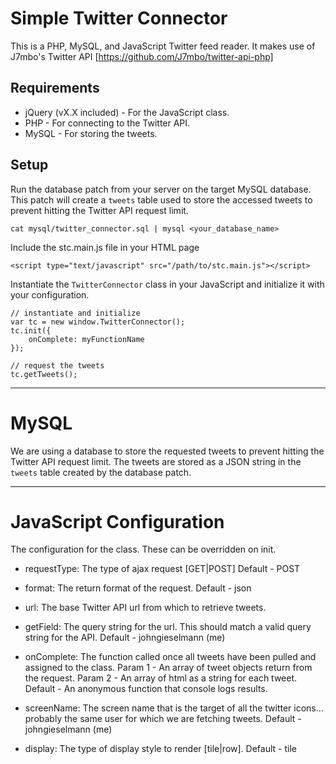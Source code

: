 # Simple Twitter Connector
This is a PHP, MySQL, and JavaScript Twitter feed reader. It makes use of
J7mbo's Twitter API [https://github.com/J7mbo/twitter-api-php]

## Requirements

- jQuery (vX.X included) - For the JavaScript class.
- PHP - For connecting to the Twitter API.
- MySQL - For storing the tweets.

## Setup

Run the database patch from your server on the target MySQL database. This
patch will create a `tweets` table used to store the accessed tweets to
prevent hitting the Twitter API request limit.
```
cat mysql/twitter_connector.sql | mysql <your_database_name>
```

Include the stc.main.js file in your HTML page
```
<script type="text/javascript" src="/path/to/stc.main.js"></script>
```

Instantiate the `TwitterConnector` class in your JavaScript and initialize
it with your configuration.
```
// instantiate and initialize
var tc = new window.TwitterConnector();
tc.init({
    onComplete: myFunctionName
});

// request the tweets
tc.getTweets();
```

---

# MySQL

We are using a database to store the requested tweets to prevent hitting the
Twitter API request limit. The tweets are stored as a JSON string in the `tweets`
table created by the database patch.

---

# JavaScript Configuration

The configuration for the class. These can be overridden on init.
  - requestType: The type of ajax request [GET|POST]
      Default - POST

  - format: The return format of the request.
      Default - json

  - url: The base Twitter API url from which to retrieve tweets.

  - getField: The query string for the url. This should match a
      valid query string for the API.
      Default - johngieselmann (me)

  - onComplete: The function called once all tweets have been
      pulled and assigned to the class.
      Param 1 - An array of tweet objects return from the request.
      Param 2 - An array of html as a string for each tweet.
      Default - An anonymous function that console logs results.

  - screenName: The screen name that is the target of all the
      twitter icons... probably the same user for which we are
      fetching tweets.
      Default - johngieselmann (me)

  - display: The type of display style to render [tile|row].
      Default - tile

